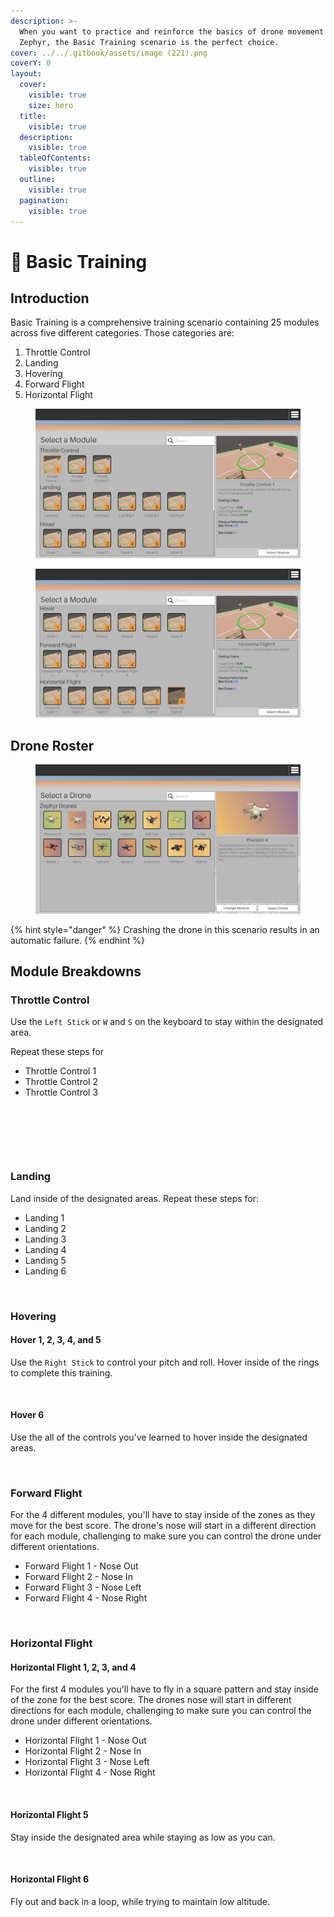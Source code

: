 ```yaml
---
description: >-
  When you want to practice and reinforce the basics of drone movement in
  Zephyr, the Basic Training scenario is the perfect choice.
cover: ../../.gitbook/assets/image (221).png
coverY: 0
layout:
  cover:
    visible: true
    size: hero
  title:
    visible: true
  description:
    visible: true
  tableOfContents:
    visible: true
  outline:
    visible: true
  pagination:
    visible: true
---
```


# 🔰 Basic Training

## Introduction

Basic Training is a comprehensive training scenario containing 25 modules across five different categories. Those categories are:

1. Throttle Control
2. Landing
3. Hovering
4. Forward Flight
5. Horizontal Flight

<figure><img src="../../.gitbook/assets/image (198).png" alt=""><figcaption></figcaption></figure>

<figure><img src="../../.gitbook/assets/image (214).png" alt=""><figcaption></figcaption></figure>

## Drone Roster

<figure><img src="../../.gitbook/assets/image (199).png" alt=""><figcaption></figcaption></figure>

{% hint style="danger" %}
Crashing the drone in this scenario results in an automatic failure.
{% endhint %}

## Module Breakdowns

### Throttle Control

Use the `Left Stick` or `W` and `S` on the keyboard to stay within the designated area.

Repeat these steps for

* Throttle Control 1
* Throttle Control 2
* Throttle Control 3

<figure><img src="../../.gitbook/assets/image (200).png" alt=""><figcaption></figcaption></figure>

<figure><img src="../../.gitbook/assets/image (202).png" alt=""><figcaption></figcaption></figure>

<figure><img src="../../.gitbook/assets/image (203).png" alt=""><figcaption></figcaption></figure>

### Landing

Land inside of the designated areas.  Repeat these steps for:

* Landing 1
* Landing 2
* Landing 3
* Landing 4
* Landing 5
* Landing 6

<figure><img src="../../.gitbook/assets/image (208).png" alt=""><figcaption></figcaption></figure>

### Hovering

#### Hover 1, 2, 3, 4, and 5

Use the `Right Stick` to control your pitch and roll.  Hover inside of the rings to complete this training.

<figure><img src="../../.gitbook/assets/image (209).png" alt=""><figcaption></figcaption></figure>

#### Hover 6

Use the all of the controls you've learned to hover inside the designated areas.&#x20;

<figure><img src="../../.gitbook/assets/image (210).png" alt=""><figcaption></figcaption></figure>

### Forward Flight

For the 4 different modules, you'll have to stay inside of the zones as they move for the best score.  The drone's nose will start in a different direction for each module, challenging to make sure you can control the drone under different orientations.

* Forward Flight 1 - Nose Out
* Forward Flight 2 - Nose In
* Forward Flight 3 - Nose Left
* Forward Flight 4 - Nose Right

<figure><img src="../../.gitbook/assets/image (211).png" alt=""><figcaption></figcaption></figure>

### Horizontal Flight

#### Horizontal Flight 1, 2, 3, and 4

For the first 4  modules you'll have to fly in a square pattern and stay inside of the zone for the best score.  The drones nose will start in different directions for each module,  challenging to make sure you can control the drone under different orientations.

* Horizontal Flight 1 - Nose Out
* Horizontal Flight 2 - Nose In
* Horizontal Flight 3 - Nose Left
* Horizontal Flight 4 - Nose Right

<figure><img src="../../.gitbook/assets/image (213).png" alt=""><figcaption></figcaption></figure>

#### Horizontal Flight 5

Stay inside the designated area while staying as low as you can.

<figure><img src="../../.gitbook/assets/image (215).png" alt=""><figcaption></figcaption></figure>

#### Horizontal Flight 6

Fly out and back in a loop, while trying to maintain low altitude.

<figure><img src="../../.gitbook/assets/image (216).png" alt=""><figcaption></figcaption></figure>
